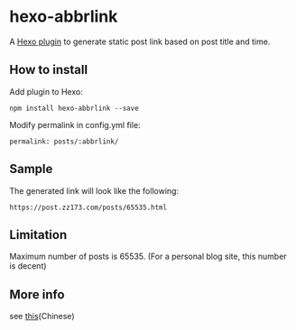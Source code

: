 # hexo-abbrlink

A [Hexo plugin](https://hexo.io/plugins/) to generate static post link based on post title and time.

## How to install

Add plugin to Hexo:

``` 
npm install hexo-abbrlink --save
```

Modify permalink in config.yml file:

```
permalink: posts/:abbrlink/
```

## Sample

The generated link will look like the following:
```
https://post.zz173.com/posts/65535.html
```

## Limitation

Maximum number of posts is 65535. (For a personal blog site, this number is decent)

## More info 

see [this](https://post.zz173.com/detail/hexo-abbrlink.html)(Chinese)
